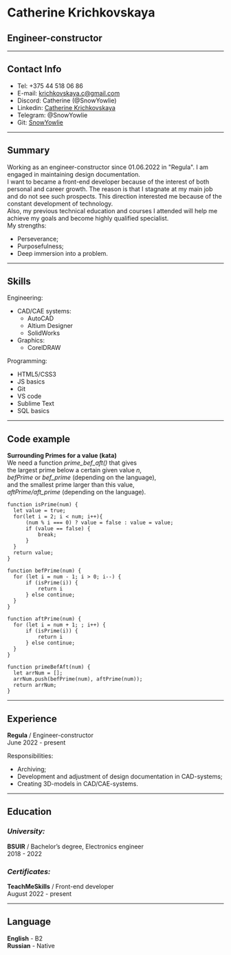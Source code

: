# Catherine Krichkovskaya 
## Engineer-constructor
***
## Contact Info
* Tel: +375 44 518 06 86 </br>
* E-mail: krichkovskaya.c@gmail.com </br>
* Discord: Catherine (@SnowYowlie) </br> 
* Linkedin: [Catherine Krichkovskaya](https://www.linkedin.com/in/catherine-krichkovskaya-a594a2256/) </br>
* Telegram: @SnowYowlie </br>
* Git: [SnowYowlie](https://github.com/SnowYowlie) </br>
***
## Summary
Working as an engineer-constructor since 01.06.2022 in "Regula". I am engaged in maintaining design documentation. </br>
I want to became a front-end developer because of the interest of both personal and career growth. The reason is that I stagnate at my main job and do not see such prospects. This direction interested me because of the constant development of technology. </br>
Also, my previous technical education and courses I attended will help me achieve my goals and become highly qualified specialist. </br>
My strengths:
- Perseverance;
- Purposefulness;
- Deep immersion into a problem.
***
## Skills
Engineering:</br>
* CAD/CAE systems:
  * AutoCAD
  * Altium Designer
  * SolidWorks
* Graphics:
    * CorelDRAW

Programming:
 * HTML5/CSS3
 * JS basics
 * Git
 * VS code
 * Sublime Text
 * SQL basics
***
## Code example

<b>Surrounding Primes for a value (kata)</b> </br>
We need a function <i>prime_bef_aft()</i> that gives </br>
the largest prime below a certain given value <i>n</i>, </br>
<i>befPrime</i> or <i>bef_prime</i> (depending on the language),</br>
and the smallest prime larger than this value, </br>
<i>aftPrime/aft_prime</i> (depending on the language). </br>

    function isPrime(num) {
      let value = true;
      for(let i = 2; i < num; i++){
          (num % i === 0) ? value = false : value = value;
          if (value == false) {
              break;
          }
      }
      return value;
    }

    function befPrime(num) {
      for (let i = num - 1; i > 0; i--) {
          if (isPrime(i)) {
              return i
          } else continue;
      }
    }

    function aftPrime(num) {
      for (let i = num + 1; ; i++) {
          if (isPrime(i)) {
              return i
          } else continue;
      }
    }

    function primeBefAft(num) {
      let arrNum = [];
      arrNum.push(befPrime(num), aftPrime(num));
      return arrNum;
    }

***
## Experience

<b>Regula</b> / Engineer-constructor</br>
June 2022 - present

Responsibilities:
* Archiving;
* Development and adjustment of design documentation in CAD-systems;
* Creating 3D-models in CAD/CAE-systems.
***
## Education
### <i>University:</i>

<b>BSUIR</b> / Bachelor’s degree, Electronics engineer </br>
2018 - 2022

### <i>Certificates:</i>

<b>TeachMeSkills</b> / Front-end developer</br>
August 2022 - present
***
## Language
<b>English</b> - B2 </br>
<b>Russian</b> - Native 